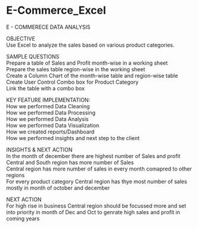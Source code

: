 # E-Commerce_Excel

E - COMMERECE DATA ANALYSIS						
						
OBJECTIVE						
Use Excel to analyze the sales based on various product categories.						
						
SAMPLE QUESTIONS 						
Prepare a table of Sales and Profit month-wise in a working sheet						
Prepare the sales table region-wise in the working sheet						
Create a Column Chart of the month-wise table and region-wise table						
Create User Control Combo box for Product Category						
Link the table with a combo box						
						
						
KEY FEATURE IMPLEMENTATION:						
How we performed Data Cleaning						
How we performed Data Processing						
How we performed Data Analysis						
How we performed Data Visualization						
How we created reports/Dashboard						
How we performed insights and next step to the client						


INSIGHTS & NEXT ACTION 														
In the month of december there are highest number of Sales and profit														
Central and South region has more number of Sales 														
Central region has more number of sales in every month comapred to other regions 														
For every product category Central region has thye most number of sales mostly in month of october and december 														
														
NEXT ACTION 														
For high rise in business Central region should be focussed more and set into priority in month of Dec and Oct to genrate high sales and profit in coming years 														
